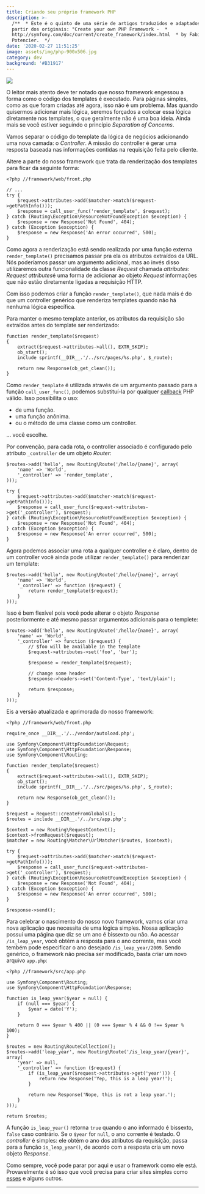 ```yaml
---
title: Criando seu próprio framework PHP
description: >-
  /**  * Este é o quinto de uma série de artigos traduzidos e adaptados  * a
  partir dos originais: "Create your own PHP Framework -  *
  http://symfony.com/doc/current/create_framework/index.html  * by Fabien
  Potencier.  */
date: '2020-02-27 11:51:25'
image: assets/img/php-900x506.jpg
category: dev
background: '#B31917'
---
```

![](assets/img/php-900x506.jpg)

<!--StartFragment-->

O leitor mais atento deve ter notado que nosso framework engessou a forma como o código dos templates é executado. Para páginas simples, como as que foram criadas até agora, isso não é um problema. Mas quando quisermos adicionar mais lógica, seremos forçados a colocar essa lógica diretamente nos templates, o que geralmente não é uma boa ideia. Ainda mais se você estiver seguindo o princípio *Separation of Concerns*.

Vamos separar o código do template da lógica de negócios adicionando uma nova camada: o *Controller*. A missão do controller é gerar uma resposta baseada nas informações contidas na requisição feita pelo cliente.

Altere a parte do nosso framework que trata da renderização dos templates para ficar da seguinte forma:

<!--EndFragment-->

```
<?php //framework/web/front.php

// ...
try {
    $request->attributes->add($matcher->match($request->getPathInfo()));
    $response = call_user_func('render_template', $request);
} catch (Routing\Exception\ResourceNotFoundException $exception) {
    $response = new Response('Not Found', 404);
} catch (Exception $exception) {
    $response = new Response('An error occurred', 500);
}
```

<!--StartFragment-->

Como agora a renderização está sendo realizada por uma função externa `render_template()` precisamos passar pra ela os atributos extraídos da URL. Nós poderíamos passar um argumento adicional, mas ao invés disso utilizaremos outra funcionalidade da classe *Request* chamada *attributes*: *Request attributes*é uma forma de adicionar ao objeto *Request* informações que não estão diretamente ligadas a requisição HTTP.

Com isso podemos criar a função `render_template()`, que nada mais é do que um controller genérico que renderiza templates quando não há nenhuma lógica específica.

Para manter o mesmo template anterior, os atributos da requisição são extraídos antes do template ser renderizado:

<!--EndFragment-->

```
function render_template($request)
{
    extract($request->attributes->all(), EXTR_SKIP);
    ob_start();
    include sprintf(__DIR__.'/../src/pages/%s.php', $_route);

    return new Response(ob_get_clean());
}
```

<!--StartFragment-->

Como `render_template` é utilizada através de um argumento passado para a função `call_user_func()`, podemos substituí-la por qualquer [callback](https://php.net/callback#language.types.callback) PHP válido. Isso possibilita o uso:

* de uma função.
* uma função anônima.
* ou o método de uma classe como um controller.

… você escolhe.

Por convenção, para cada rota, o controller associado é configurado pelo atributo `_controller` de um objeto *Router*:

<!--EndFragment-->

```
$routes->add('hello', new Routing\Route('/hello/{name}', array(
    'name' => 'World',
    '_controller' => 'render_template',
)));

try {
    $request->attributes->add($matcher->match($request->getPathInfo()));
    $response = call_user_func($request->attributes->get('_controller'), $request);
} catch (Routing\Exception\ResourceNotFoundException $exception) {
    $response = new Response('Not Found', 404);
} catch (Exception $exception) {
    $response = new Response('An error occurred', 500);
}
```

<!--StartFragment-->

Agora podemos associar uma rota a qualquer controller e é claro, dentro de um controller você ainda pode utilizar `render_template()` para renderizar um template:

<!--EndFragment-->

```
$routes->add('hello', new Routing\Route('/hello/{name}', array(
    'name' => 'World',
    '_controller' => function ($request) {
        return render_template($request);
    }
)));
```

<!--StartFragment-->

Isso é bem flexível pois você pode alterar o objeto *Response* posteriormente e até mesmo passar argumentos adicionais para o templete:

<!--EndFragment-->

```
$routes->add('hello', new Routing\Route('/hello/{name}', array(
    'name' => 'World',
    '_controller' => function ($request) {
        // $foo will be available in the template
        $request->attributes->set('foo', 'bar');

        $response = render_template($request);

        // change some header
        $response->headers->set('Content-Type', 'text/plain');

        return $response;
    }
)));
```

<!--StartFragment-->

Eis a versão atualizada e aprimorada do nosso framework:

<!--EndFragment-->

```
<?php //framework/web/front.php

require_once __DIR__.'/../vendor/autoload.php';

use Symfony\Component\HttpFoundation\Request;
use Symfony\Component\HttpFoundation\Response;
use Symfony\Component\Routing;

function render_template($request)
{
    extract($request->attributes->all(), EXTR_SKIP);
    ob_start();
    include sprintf(__DIR__.'/../src/pages/%s.php', $_route);

    return new Response(ob_get_clean());
}

$request = Request::createFromGlobals();
$routes = include __DIR__.'/../src/app.php';

$context = new Routing\RequestContext();
$context->fromRequest($request);
$matcher = new Routing\Matcher\UrlMatcher($routes, $context);

try {
    $request->attributes->add($matcher->match($request->getPathInfo()));
    $response = call_user_func($request->attributes->get('_controller'), $request);
} catch (Routing\Exception\ResourceNotFoundException $exception) {
    $response = new Response('Not Found', 404);
} catch (Exception $exception) {
    $response = new Response('An error occurred', 500);
}

$response->send();
```

<!--StartFragment-->

Para celebrar o nascimento do nosso novo framework, vamos criar uma nova aplicação que necessita de uma lógica simples. Nossa aplicação possui uma página que diz se um ano é bissexto ou não. Ao acessar `/is_leap_year`, você obtém a resposta para o ano corrente, mas você tembém pode especificar o ano desejado `/is_leap_year/2009`. Sendo genérico, o framework não precisa ser modificado, basta criar um novo arquivo `app.php`:

<!--EndFragment-->

```
<?php //framework/src/app.php

use Symfony\Component\Routing;
use Symfony\Component\HttpFoundation\Response;

function is_leap_year($year = null) {
    if (null === $year) {
        $year = date('Y');
    }

    return 0 === $year % 400 || (0 === $year % 4 && 0 !== $year % 100);
}

$routes = new Routing\RouteCollection();
$routes->add('leap_year', new Routing\Route('/is_leap_year/{year}', array(
    'year' => null,
    '_controller' => function ($request) {
        if (is_leap_year($request->attributes->get('year'))) {
            return new Response('Yep, this is a leap year!');
        }

        return new Response('Nope, this is not a leap year.');
    }
)));

return $routes;
```

<!--StartFragment-->

A função `is_leap_year()` retorna `true` quando o ano informado é bissexto, `false` caso contrário. Se o `$year` for `null`, o ano corrente é testado. O *controller* é simples: ele obtém o ano dos atributos da requisição, passa para a função `is_leap_year()`, de acordo com a resposta cria um novo objeto *Response*.

Como sempre, você pode parar por aqui e usar o framework como ele está. Provavelmente é só isso que você precisa para criar sites simples como [esses](https://kottke.org/08/02/single-serving-sites) e alguns outros.

- - -

<!--EndFragment-->
